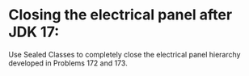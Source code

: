 # Closing the electrical panel after JDK 17:

Use Sealed Classes to completely close the electrical panel hierarchy developed in Problems 172 and 173. 